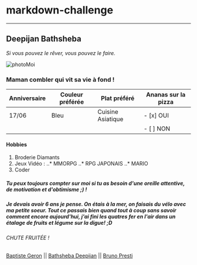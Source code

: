 # markdown-challenge
*****

## Deepijan Bathsheba

_Si vous pouvez le rêver, vous pouvez le faire._

![photoMoi](https://user-images.githubusercontent.com/90143547/132659908-fc11b94c-deb3-4318-9516-65236238cece.jpg)

### Maman combler qui vit sa vie à fond !


| Anniversaire | Couleur préférée | Plat préféré      | Ananas sur la pizza |
|--------------|----------------  |---------------    |---------------------|
|  17/06       |    Bleu          | Cuisine Asiatique | - [x] OUI           |
|              |                  |                   | - [ ] NON           |

#### Hobbies

1. Broderie Diamants
2. Jeux Vidéo :
..* MMORPG
..* RPG JAPONAIS
..* MARIO
3. Coder

##### Tu peux toujours compter sur moi si tu as besoin d'une oreille attentive, de motivation et d'obtimisme ;) !

##### Je devais avoir 6 ans je pense. On étais à la mer, on faisais du vélo avec ma petite soeur. Tout ce passais bien quand tout à coup sans savoir comment encore aujourd'hui, j'ai fini les quatres fer en l'air dans un étalage de fruits et légume sur la digue! ;D

###### CHUTE FRUITÉE !

[Baptiste Geron]( https://github.com/BaptisteGeron/markdown-challenge) || [Bathsheba Deepijan]() || [Bruno Presti]()


